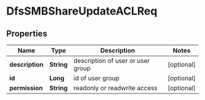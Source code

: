 # DfsSMBShareUpdateACLReq

## Properties
Name | Type | Description | Notes
------------ | ------------- | ------------- | -------------
**description** | **String** | description of user or user group |  [optional]
**id** | **Long** | id of user group |  [optional]
**permission** | **String** | readonly or readwrite access |  [optional]
